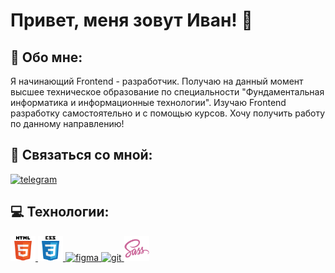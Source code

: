 # Привет, меня зовут Иван! 👋

## 🚀 Обо мне:
Я начинающий Frontend - разработчик.
Получаю на данный момент высшее техническое образование по специальности "Фундаментальная информатика и информационные технологии". 
Изучаю Frontend разработку самостоятельно и с помощью курсов.
Хочу получить работу по данному направлению!

## 🔗 Связаться со мной:
[![telegram](![image](https://github.com/user-attachments/assets/f6ae97c9-fea1-44ac-98b9-44cd96941401))](https://t.me/Futtur1stt)

<h2 align="left">💻 Технологии:</h2>
<p align="left"> 
<a href="https://www.w3.org/html/" target="_blank" rel="noreferrer"> <img src="https://raw.githubusercontent.com/devicons/devicon/master/icons/html5/html5-original-wordmark.svg" alt="html5" width="40" height="40"/> </a> 
<a href="https://www.w3schools.com/css/" target="_blank" rel="noreferrer"> <img src="https://raw.githubusercontent.com/devicons/devicon/master/icons/css3/css3-original-wordmark.svg" alt="css3" width="40" height="40"/> </a>
<a href="https://www.figma.com/" target="_blank" rel="noreferrer"> <img src="https://www.vectorlogo.zone/logos/figma/figma-icon.svg" alt="figma" width="30" height="30"/> </a> 
<a href="https://git-scm.com/" target="_blank" rel="noreferrer"> <img src="https://www.vectorlogo.zone/logos/git-scm/git-scm-icon.svg" alt="git" width="35" height="35"/> </a> 
<a href="https://sass-lang.com" target="_blank" rel="noreferrer"> <img src="https://raw.githubusercontent.com/devicons/devicon/master/icons/sass/sass-original.svg" alt="sass" width="40" height="40"/> </a> </p>
